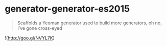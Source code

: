
# generator-generator-es2015

> Scaffolds a Yeoman generator used to build more generators, oh no, I’ve gone cross-eyed

!(http://goo.gl/NVYL7K)
